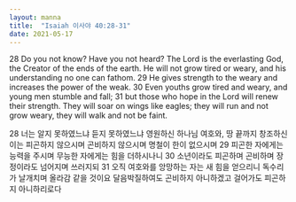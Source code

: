 ```yaml
---
layout: manna
title:  "Isaiah 이사야 40:28-31"
date: 2021-05-17
---
```

28 Do you not know? Have you not heard? The Lord is the everlasting God, the Creator of the ends of the earth. He will not grow tired or weary, and his understanding no one can fathom. 29 He gives strength to the weary and increases the power of the weak. 30 Even youths grow tired and weary, and young men stumble and fall; 31 but those who hope in the Lord will renew their strength. They will soar on wings like eagles; they will run and not grow weary, they will walk and not be faint.

28 너는 알지 못하였느냐 듣지 못하였느냐 영원하신 하나님 여호와, 땅 끝까지 창조하신 이는 피곤하지 않으시며 곤비하지 않으시며 명철이 한이 없으시며 29 피곤한 자에게는 능력을 주시며 무능한 자에게는 힘을 더하시나니 30 소년이라도 피곤하며 곤비하며 장정이라도 넘어지며 쓰러지되 31 오직 여호와를 앙망하는 자는 새 힘을 얻으리니 독수리가 날개치며 올라감 같을 것이요 달음박질하여도 곤비하지 아니하겠고 걸어가도 피곤하지 아니하리로다
